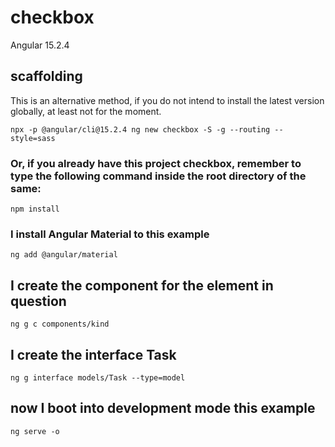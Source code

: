# checkbox

Angular 15.2.4

## scaffolding

This is an alternative method, if you do not intend to install the latest version globally, at least not for the moment.

```shell
npx -p @angular/cli@15.2.4 ng new checkbox -S -g --routing --style=sass
```

### Or, if you already have this project checkbox, remember to type the following command inside the root directory of the same:

```shell
npm install
```

### I install Angular Material to this example

```shell
ng add @angular/material
```

## I create the component for the element in question

```shell
ng g c components/kind
```

## I create the interface Task

```shell
ng g interface models/Task --type=model
```

## now I boot into development mode this example

```shell
ng serve -o
```
